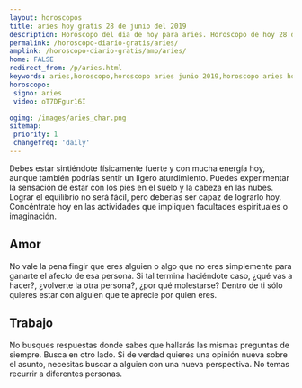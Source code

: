 ```yaml
---
layout: horoscopos
title: aries hoy gratis 28 de junio del 2019 
description: Horóscopo del dia de hoy para aries. Horoscopo de hoy 28 de junio del 2019. Las predicciones de amor, trabajo, vida personal gratis.
permalink: /horoscopo-diario-gratis/aries/
amplink: /horoscopo-diario-gratis/amp/aries/
home: FALSE
redirect_from: /p/aries.html
keywords: aries,horoscopo,horoscopo aries junio 2019,horoscopo aries hoy,tarot aries junio 2019,horoscopo aries,tarot aries hoy,horoscopo de hoy,horoscopo diario,tarot del amor,horoscopo de hoy aries,horoscopo diario del tarot, Horoscopo de hoy aries 28 de junio del 2019,horóscopo del día,signos zodiacales 2019, el horoscopo de hoy
horoscopo:
 signo: aries
 video: oT7DFgur16I

ogimg: /images/aries_char.png
sitemap:
 priority: 1
 changefreq: 'daily'
---
```



Debes estar sintiéndote físicamente fuerte y con mucha energía hoy, aunque también podrías sentir un ligero aturdimiento. Puedes experimentar la sensación de estar con los pies en el suelo y la cabeza en las nubes. Lograr el equilibrio no será fácil, pero deberías ser capaz de lograrlo hoy. Concéntrate hoy en las actividades que impliquen facultades espirituales o imaginación.

## Amor

No vale la pena fingir que eres alguien o algo que no eres simplemente para ganarte el afecto de esa persona. Si tal termina haciéndote caso, ¿qué vas a hacer?, ¿volverte la otra persona?, ¿por qué molestarse? Dentro de ti sólo quieres estar con alguien que te aprecie por quien eres.

## Trabajo

No busques respuestas donde sabes que hallarás las mismas preguntas de siempre. Busca en otro lado. Si de verdad quieres una opinión nueva sobre el asunto, necesitas buscar a alguien con una nueva perspectiva. No temas recurrir a diferentes personas.